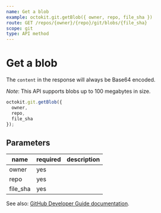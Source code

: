 ```yaml
---
name: Get a blob
example: octokit.git.getBlob({ owner, repo, file_sha })
route: GET /repos/{owner}/{repo}/git/blobs/{file_sha}
scope: git
type: API method
---
```


# Get a blob

The `content` in the response will always be Base64 encoded.

_Note_: This API supports blobs up to 100 megabytes in size.

```js
octokit.git.getBlob({
  owner,
  repo,
  file_sha
});
```

## Parameters

<table>
  <thead>
    <tr>
      <th>name</th>
      <th>required</th>
      <th>description</th>
    </tr>
  </thead>
  <tbody>
    <tr><td>owner</td><td>yes</td><td>

</td></tr>
<tr><td>repo</td><td>yes</td><td>

</td></tr>
<tr><td>file_sha</td><td>yes</td><td>

</td></tr>
  </tbody>
</table>

See also: [GitHub Developer Guide documentation](https://docs.github.com/rest/reference/git#get-a-blob).

